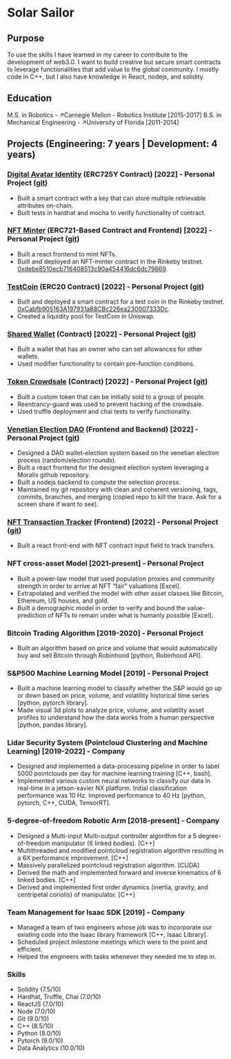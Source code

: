 # Solar Sailor

## Purpose
To use the skills I have learned in my career to contribute to the development of web3.0. I want to build creative but secure smart contracts to leverage functionalities that add value to the global community. I mostly code in C++, but I also have knowledge in React, nodejs, and solidity.


## Education
M.S. in Robotics - ↗Carnegie Mellon - Robotics Institute [2015-2017]
B.S. in Mechanical Engineering - ↗University of Florida  [2011-2014]


## Projects (Engineering: 7 years | Development: 4 years)

### [Digital Avatar Identity](https://github.com/solarsailorneo/digitalAvatarIdentity) (ERC725Y Contract) [2022] - Personal Project ([git](https://github.com/solarsailorneo/digitalAvatarIdentity))
- Built a smart contract with a key that can store multiple retrievable attributes on-chain.
- Built tests in hardhat and mocha to verify functionality of contract.

### [NFT Minter](https://snazzy-horse-8858d0.netlify.app/) (ERC721-Based Contract and Frontend) [2022] - Personal Project ([git](https://github.com/solarsailorneo/minterNFT))
- Built a react frontend to mint NFTs.
- Built and deployed an NFT-minter contract in the Rinkeby testnet.
[0xdebe8510ecb716408513c90a454416dc6dc79869](https://rinkeby.etherscan.io/address/0xdebe8510ecb716408513c90a454416dc6dc79869).

### [TestCoin](https://github.com/solarsailorneo/testCoinICO) (ERC20 Contract) [2022] - Personal Project ([git](https://github.com/solarsailorneo/testCoinICO))
- Built and deployed a smart contract for a test coin in the Rinkeby testnet.
[0xCabfb905163A197931a88CBc226ea230007333Dc](https://rinkeby.etherscan.io/token/0xCabfb905163A197931a88CBc226ea230007333Dc).
- Created a liquidity pool for TestCoin in Uniswap.

### [Shared Wallet](https://github.com/solarsailorneo/sharedWallet) (Contract) [2022] - Personal Project ([git](https://github.com/solarsailorneo/sharedWallet))
- Built a wallet that has an owner who can set allowances for other wallets.
- Used modifier functionality to contain pre-function conditions.

### [Token Crowdsale](https://github.com/solarsailorneo/tokenCrowdsale) (Contract) [2022] - Personal Project ([git](https://github.com/solarsailorneo/tokenCrowdsale))
- Built a custom token that can be initially sold to a group of people.
- Reentrancy-guard was used to prevent hacking of the crowdsale.
- Used truffle deployment and chai tests to verify functionality.

### [Venetian Election DAO](https://darling-nasturtium-65b4bd.netlify.app/)  (Frontend and Backend) [2022] - Personal Project ([git](https://github.com/solarsailorneo/venetianElectionDAO))
- Designed a DAO wallet-election system based on the venetian election process (random/election rounds).
- Built a react frontend for the designed election system leveraging a Moralis github repository.
- Built a nodejs backend to compute the selection process.
- Maintained my git repository with clean and coherent versioning, tags, commits, branches, and merging (copied repo to kill the trace. Ask for a screen share if want to see).

### [NFT Transaction Tracker](https://vermillion-sfogliatella-6b7bdb.netlify.app/) (Frontend) [2022] - Personal Project ([git](https://github.com/solarsailorneo/eventDetectorNFT))
- Built a react front-end with NFT contract input field to track transfers.

### NFT cross-asset Model [2021-present] - Personal Project
- Built a power-law model that used population proxies and community strength in order to arrive at NFT “fair” valuations [Excel].
- Extrapolated and verified the model with other asset classes like Bitcoin, Ethereum, US houses, and gold.
- Built a demographic model in order to verify and bound the value-prediction of NFTs to remain under what is humanly possible [Excel].

### Bitcoin Trading Algorithm [2019-2020] - Personal Project
- Built an algorithm based on price and volume that would automatically buy and sell Bitcoin through Robinhood [python, Robinhood API].

### S&P500 Machine Learning Model [2019] - Personal Project
- Built a machine learning model to classify whether the S&P would go up or down based on price, volume, and volatility historical time series [python, pytorch library].
- Made visual 3d plots to analyze price, volume, and volatility asset profiles to understand how the data works from a human perspective [python, pandas library].

### Lidar Security System (Pointcloud Clustering and Machine Learning) [2019-2022] - Company
- Designed and implemented a data-processing pipeline in order to label 5000 pointclouds per day for machine learning training [C++, bash].
- Implemented various custom neural networks to classify our data in real-time in a jetson-xavier NX platform. Initial classification performance was 10 Hz. Improved performance to 40 Hz [python, pytorch, C++, CUDA, TensorRT].

### 5-degree-of-freedom Robotic Arm [2018-present] - Company
- Designed a Multi-input Multi-output controller algorithm for a 5 degree-of-freedom manipulator (6 linked bodies). [C++]
- Multithreaded and modified pointcloud registration algorithm resulting in a 6X performance improvement. [C++]
- Massively parallelized pointcloud registration algorithm. [CUDA]
- Derived the math and implemented forward and inverse kinematics of 6 linked bodies. [C++]
- Derived and implemented first order dynamics (inertia, gravity, and centripetal coriolis) of manipulator. [C++]

### Team Management for Isaac SDK [2019] - Company
- Managed a team of two engineers whose job was to incorporate our existing code into the Isaac library framework [C++, Isaac Library].
- Scheduled project milestone meetings which were to the point and efficient.
- Helped the engineers with tasks whenever they needed me to step in.


### Skills
- Solidity (7.5/10)
- Hardhat, Truffle, Chai (7.0/10)	 
- ReactJS (7.0/10)      
- Node (7.0/10)
- Git (9.0/10)
- C++ (8.5/10)
- Python (8.0/10)
- Pytorch (9.0/10)
- Data Analytics (10.0/10)

